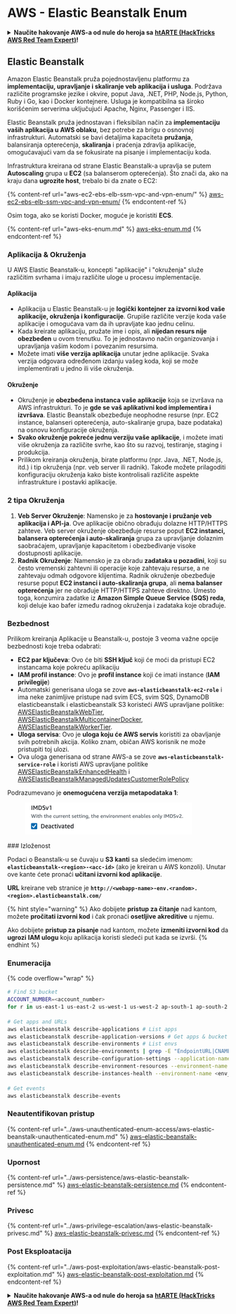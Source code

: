 # AWS - Elastic Beanstalk Enum

<details>

<summary><strong>Naučite hakovanje AWS-a od nule do heroja sa</strong> <a href="https://training.hacktricks.xyz/courses/arte"><strong>htARTE (HackTricks AWS Red Team Expert)</strong></a><strong>!</strong></summary>

Drugi načini podrške HackTricks-u:

* Ako želite da vidite **vašu kompaniju reklamiranu na HackTricks-u** ili **preuzmete HackTricks u PDF formatu** proverite [**PLANOVE ZA PRIJAVU**](https://github.com/sponsors/carlospolop)!
* Nabavite [**zvanični PEASS & HackTricks swag**](https://peass.creator-spring.com)
* Otkrijte [**Porodicu PEASS**](https://opensea.io/collection/the-peass-family), našu kolekciju ekskluzivnih [**NFT-ova**](https://opensea.io/collection/the-peass-family)
* **Pridružite se** 💬 [**Discord grupi**](https://discord.gg/hRep4RUj7f) ili [**telegram grupi**](https://t.me/peass) ili nas **pratite** na **Twitteru** 🐦 [**@hacktricks\_live**](https://twitter.com/hacktricks\_live)**.**
* **Podelite svoje hakovanje trikove slanjem PR-ova na** [**HackTricks**](https://github.com/carlospolop/hacktricks) i [**HackTricks Cloud**](https://github.com/carlospolop/hacktricks-cloud) github repozitorijume.

</details>

## Elastic Beanstalk

Amazon Elastic Beanstalk pruža pojednostavljenu platformu za **implementaciju, upravljanje i skaliranje veb aplikacija i usluga**. Podržava različite programske jezike i okvire, poput Java, .NET, PHP, Node.js, Python, Ruby i Go, kao i Docker kontejnere. Usluga je kompatibilna sa široko korišćenim serverima uključujući Apache, Nginx, Passenger i IIS.

Elastic Beanstalk pruža jednostavan i fleksibilan način za **implementaciju vaših aplikacija u AWS oblaku**, bez potrebe za brigu o osnovnoj infrastrukturi. Automatski se bavi detaljima kapaciteta **pružanja**, balansiranja opterećenja, **skaliranja** i praćenja zdravlja aplikacije, omogućavajući vam da se fokusirate na pisanje i implementaciju koda.

Infrastruktura kreirana od strane Elastic Beanstalk-a upravlja se putem **Autoscaling** grupa u **EC2** (sa balanserom opterećenja). Što znači da, ako na kraju dana **ugrozite host**, trebalo bi da znate o EC2:

{% content-ref url="aws-ec2-ebs-elb-ssm-vpc-and-vpn-enum/" %}
[aws-ec2-ebs-elb-ssm-vpc-and-vpn-enum/](aws-ec2-ebs-elb-ssm-vpc-and-vpn-enum/)
{% endcontent-ref %}

Osim toga, ako se koristi Docker, moguće je koristiti **ECS**.

{% content-ref url="aws-eks-enum.md" %}
[aws-eks-enum.md](aws-eks-enum.md)
{% endcontent-ref %}

### Aplikacija & Okruženja

U AWS Elastic Beanstalk-u, koncepti "aplikacije" i "okruženja" služe različitim svrhama i imaju različite uloge u procesu implementacije.

#### Aplikacija

* Aplikacija u Elastic Beanstalk-u je **logički kontejner za izvorni kod vaše aplikacije, okruženja i konfiguracije**. Grupiše različite verzije koda vaše aplikacije i omogućava vam da ih upravljate kao jednu celinu.
* Kada kreirate aplikaciju, pružate ime i opis, ali **nijedan resurs nije obezbeđen** u ovom trenutku. To je jednostavno način organizovanja i upravljanja vašim kodom i povezanim resursima.
* Možete imati **više verzija aplikacija** unutar jedne aplikacije. Svaka verzija odgovara određenom izdanju vašeg koda, koji se može implementirati u jedno ili više okruženja.

#### Okruženje

* Okruženje je **obezbeđena instanca vaše aplikacije** koja se izvršava na AWS infrastrukturi. To je **gde se vaš aplikativni kod implementira i izvršava**. Elastic Beanstalk obezbeđuje neophodne resurse (npr. EC2 instance, balanseri opterećenja, auto-skaliranje grupa, baze podataka) na osnovu konfiguracije okruženja.
* **Svako okruženje pokreće jednu verziju vaše aplikacije**, i možete imati više okruženja za različite svrhe, kao što su razvoj, testiranje, staging i produkcija.
* Prilikom kreiranja okruženja, birate platformu (npr. Java, .NET, Node.js, itd.) i tip okruženja (npr. veb server ili radnik). Takođe možete prilagoditi konfiguraciju okruženja kako biste kontrolisali različite aspekte infrastrukture i postavki aplikacije.

### 2 tipa Okruženja

1. **Veb Server Okruženje**: Namensko je za **hostovanje i pružanje veb aplikacija i API-ja**. Ove aplikacije obično obrađuju dolazne HTTP/HTTPS zahteve. Veb server okruženje obezbeđuje resurse poput **EC2 instanci, balansera opterećenja i auto-skaliranja** grupa za upravljanje dolaznim saobraćajem, upravljanje kapacitetom i obezbeđivanje visoke dostupnosti aplikacije.
2. **Radnik Okruženje**: Namensko je za obradu **zadataka u pozadini**, koji su često vremenski zahtevni ili operacije koje zahtevaju resurse, a ne zahtevaju odmah odgovore klijentima. Radnik okruženje obezbeđuje resurse poput **EC2 instanci i auto-skaliranja grupa**, ali **nema balanser opterećenja** jer ne obrađuje HTTP/HTTPS zahteve direktno. Umesto toga, konzumira zadatke iz **Amazon Simple Queue Service (SQS) reda**, koji deluje kao bafer između radnog okruženja i zadataka koje obrađuje.

### Bezbednost

Prilikom kreiranja Aplikacije u Beanstalk-u, postoje 3 veoma važne opcije bezbednosti koje treba odabrati:

* **EC2 par ključeva**: Ovo će biti **SSH ključ** koji će moći da pristupi EC2 instancama koje pokreću aplikaciju
* **IAM profil instance**: Ovo je **profil instance** koji će imati instance (**IAM privilegije**)
* Automatski generisana uloga se zove **`aws-elasticbeanstalk-ec2-role`** i ima neke zanimljive pristupe nad svim ECS, svim SQS, DynamoDB elasticbeanstalk i elasticbeanstalk S3 koristeći AWS upravljane politike: [AWSElasticBeanstalkWebTier](https://us-east-1.console.aws.amazon.com/iam/home#/policies/arn:aws:iam::aws:policy/AWSElasticBeanstalkWebTier), [AWSElasticBeanstalkMulticontainerDocker](https://us-east-1.console.aws.amazon.com/iam/home#/policies/arn:aws:iam::aws:policy/AWSElasticBeanstalkMulticontainerDocker), [AWSElasticBeanstalkWorkerTier](https://us-east-1.console.aws.amazon.com/iam/home#/policies/arn:aws:iam::aws:policy/AWSElasticBeanstalkWorkerTier).
* **Uloga servisa**: Ovo je **uloga koju će AWS servis** koristiti za obavljanje svih potrebnih akcija. Koliko znam, običan AWS korisnik ne može pristupiti toj ulozi.
* Ova uloga generisana od strane AWS-a se zove **`aws-elasticbeanstalk-service-role`** i koristi AWS upravljane politike [AWSElasticBeanstalkEnhancedHealth](https://us-east-1.console.aws.amazon.com/iam/home#/policies/arn:aws:iam::aws:policy/service-role/AWSElasticBeanstalkEnhancedHealth) i [AWSElasticBeanstalkManagedUpdatesCustomerRolePolicy](https://us-east-1.console.aws.amazon.com/iamv2/home?region=us-east-1#/roles/details/aws-elasticbeanstalk-service-role?section=permissions)

Podrazumevano je **onemogućena verzija metapodataka 1**:

<figure><img src="../../../.gitbook/assets/image (103).png" alt=""><figcaption></figcaption></figure>
### Izloženost

Podaci o Beanstalk-u se čuvaju u **S3 kanti** sa sledećim imenom: **`elasticbeanstalk-<region>-<acc-id>`** (ako je kreiran u AWS konzoli). Unutar ove kante ćete pronaći **učitani izvorni kod aplikacije**.

**URL** kreirane veb stranice je **`http://<webapp-name>-env.<random>.<region>.elasticbeanstalk.com/`**

{% hint style="warning" %}
Ako dobijete **pristup za čitanje** nad kantom, možete **pročitati izvorni kod** i čak pronaći **osetljive akreditive** u njemu.

Ako dobijete **pristup za pisanje** nad kantom, možete **izmeniti izvorni kod** da **ugrozi** **IAM ulogu** koju aplikacija koristi sledeći put kada se izvrši.
{% endhint %}

### Enumeracija

{% code overflow="wrap" %}
```bash
# Find S3 bucket
ACCOUNT_NUMBER=<account_number>
for r in us-east-1 us-east-2 us-west-1 us-west-2 ap-south-1 ap-south-2 ap-northeast-1 ap-northeast-2 ap-northeast-3 ap-southeast-1 ap-southeast-2 ap-southeast-3 ca-central-1 eu-central-1 eu-central-2 eu-west-1 eu-west-2 eu-west-3 eu-north-1 sa-east-1 af-south-1 ap-east-1 eu-south-1 eu-south-2 me-south-1 me-central-1; do aws s3 ls elasticbeanstalk-$r-$ACCOUNT_NUMBER 2>/dev/null && echo "Found in: elasticbeanstalk-$r-$ACCOUNT_NUMBER"; done

# Get apps and URLs
aws elasticbeanstalk describe-applications # List apps
aws elasticbeanstalk describe-application-versions # Get apps & bucket name with source code
aws elasticbeanstalk describe-environments # List envs
aws elasticbeanstalk describe-environments | grep -E "EndpointURL|CNAME"
aws elasticbeanstalk describe-configuration-settings --application-name <app_name> --environment-name <env_name>
aws elasticbeanstalk describe-environment-resources --environment-name <env_name> # Get env info such as SQS used queues
aws elasticbeanstalk describe-instances-health --environment-name <env_name> # Get the instances of an environment

# Get events
aws elasticbeanstalk describe-events
```
### Neautentifikovan pristup

{% content-ref url="../aws-unauthenticated-enum-access/aws-elastic-beanstalk-unauthenticated-enum.md" %}
[aws-elastic-beanstalk-unauthenticated-enum.md](../aws-unauthenticated-enum-access/aws-elastic-beanstalk-unauthenticated-enum.md)
{% endcontent-ref %}

### Upornost

{% content-ref url="../aws-persistence/aws-elastic-beanstalk-persistence.md" %}
[aws-elastic-beanstalk-persistence.md](../aws-persistence/aws-elastic-beanstalk-persistence.md)
{% endcontent-ref %}

### Privesc

{% content-ref url="../aws-privilege-escalation/aws-elastic-beanstalk-privesc.md" %}
[aws-elastic-beanstalk-privesc.md](../aws-privilege-escalation/aws-elastic-beanstalk-privesc.md)
{% endcontent-ref %}

### Post Eksploatacija

{% content-ref url="../aws-post-exploitation/aws-elastic-beanstalk-post-exploitation.md" %}
[aws-elastic-beanstalk-post-exploitation.md](../aws-post-exploitation/aws-elastic-beanstalk-post-exploitation.md)
{% endcontent-ref %}

<details>

<summary><strong>Naučite hakovanje AWS-a od nule do heroja sa</strong> <a href="https://training.hacktricks.xyz/courses/arte"><strong>htARTE (HackTricks AWS Red Team Expert)</strong></a><strong>!</strong></summary>

Drugi načini podrške HackTricks-u:

* Ako želite da vidite **vašu kompaniju reklamiranu na HackTricks-u** ili **preuzmete HackTricks u PDF formatu** Proverite [**PLANOVE ZA PRETPLATU**](https://github.com/sponsors/carlospolop)!
* Nabavite [**zvanični PEASS & HackTricks swag**](https://peass.creator-spring.com)
* Otkrijte [**The PEASS Family**](https://opensea.io/collection/the-peass-family), našu kolekciju ekskluzivnih [**NFT-ova**](https://opensea.io/collection/the-peass-family)
* **Pridružite se** 💬 [**Discord grupi**](https://discord.gg/hRep4RUj7f) ili [**telegram grupi**](https://t.me/peass) ili nas **pratite** na **Twitteru** 🐦 [**@hacktricks\_live**](https://twitter.com/hacktricks\_live)**.**
* **Podelite svoje hakovanje trikove slanjem PR-ova na** [**HackTricks**](https://github.com/carlospolop/hacktricks) i [**HackTricks Cloud**](https://github.com/carlospolop/hacktricks-cloud) github repozitorijume.

</details>
